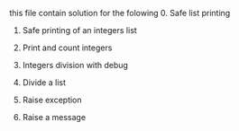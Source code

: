 this file contain solution for the folowing
0. Safe list printing

1. Safe printing of an integers list

2. Print and count integers


3. Integers division with debug

4. Divide a list

5. Raise exception

6. Raise a message
